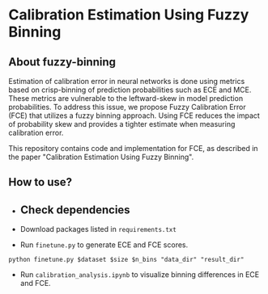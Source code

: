 # Calibration Estimation Using Fuzzy Binning

## About fuzzy-binning

Estimation of calibration error in neural networks is done using metrics based on crisp-binning of prediction probabilities such as ECE and MCE. These metrics are vulnerable to the leftward-skew in model prediction probabilities. To address this issue, we propose Fuzzy Calibration Error (FCE) that utilizes a fuzzy binning approach. Using FCE reduces the impact of probability skew and provides a tighter estimate when measuring calibration error.

This repository contains code and implementation for FCE, as described in the paper "Calibration Estimation Using Fuzzy Binning". 

## How to use?


- Check dependencies
  - 


- Download packages listed in `requirements.txt`

- Run `finetune.py` to generate ECE and FCE scores.

```
python finetune.py $dataset $size $n_bins "data_dir" "result_dir"
```

- Run `calibration_analysis.ipynb` to visualize binning differences in ECE and FCE.











